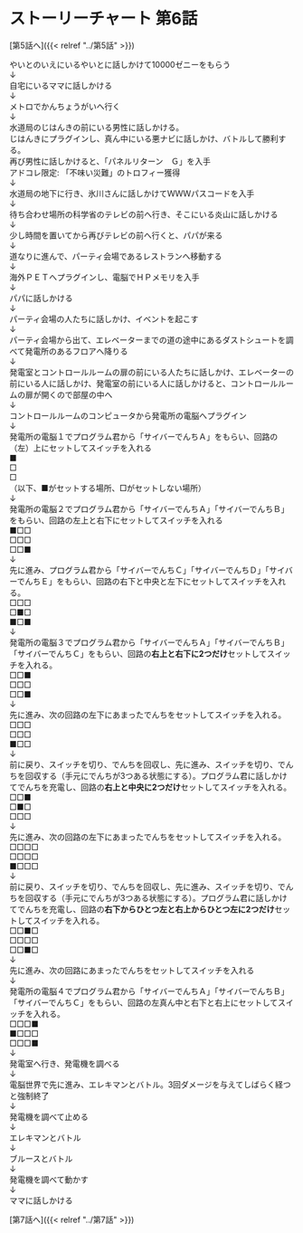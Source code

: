 # ストーリーチャート 第6話
[第5話へ]({{< relref "../第5話" >}})

やいとのいえにいるやいとに話しかけて10000ゼニーをもらう<br />
↓<br />
自宅にいるママに話しかける<br />
↓<br />
メトロでかんちょうがいへ行く<br />
↓<br />
水道局のじはんきの前にいる男性に話しかける。<br />
じはんきにプラグインし、真ん中にいる悪ナビに話しかけ、バトルして勝利する。<br />
再び男性に話しかけると、「パネルリターン　Ｇ」を入手<br />
アドコレ限定: 「不味い災難」のトロフィー獲得<br />
↓<br />
水道局の地下に行き、氷川さんに話しかけてＷＷＷパスコードを入手<br />
↓<br />
待ち合わせ場所の科学省のテレビの前へ行き、そこにいる炎山に話しかける<br />
↓<br />
少し時間を置いてから再びテレビの前へ行くと、パパが来る<br />
↓<br />
道なりに進んで、パーティ会場であるレストランへ移動する<br />
↓<br />
海外ＰＥＴへプラグインし、電脳でＨＰメモリを入手<br />
↓<br />
パパに話しかける<br />
↓<br />
パーティ会場の人たちに話しかけ、イベントを起こす<br />
↓<br />
パーティ会場から出て、エレベーターまでの道の途中にあるダストシュートを調べて発電所のあるフロアへ降りる<br />
↓<br />
発電室とコントロールルームの扉の前にいる人たちに話しかけ、エレベーターの前にいる人に話しかけ、発電室の前にいる人に話しかけると、コントロールルームの扉が開くので部屋の中へ<br />
↓<br />
コントロールルームのコンピュータから発電所の電脳へプラグイン<br />
↓<br />
発電所の電脳１でプログラム君から「サイバーでんちＡ」をもらい、回路の（左）上にセットしてスイッチを入れる<br />
■<br />
□<br />
□<br />
（以下、■がセットする場所、□がセットしない場所）<br />
↓<br />
発電所の電脳２でプログラム君から「サイバーでんちＡ」「サイバーでんちＢ」をもらい、回路の左上と右下にセットしてスイッチを入れる<br />
■□□<br />
□□□<br />
□□■<br />
↓<br />
先に進み、プログラム君から「サイバーでんちＣ」「サイバーでんちＤ」「サイバーでんちＥ」をもらい、回路の右下と中央と左下にセットしてスイッチを入れる。<br />
□□□<br />
□■□<br />
■□■<br />
↓<br />
発電所の電脳３でプログラム君から「サイバーでんちＡ」「サイバーでんちＢ」「サイバーでんちＣ」をもらい、回路の**右上と右下に2つだけ**セットしてスイッチを入れる。<br />
□□■<br />
□□□<br />
□□■<br />
↓<br />
先に進み、次の回路の左下にあまったでんちをセットしてスイッチを入れる。<br />
□□□<br />
□□□<br />
■□□<br />
↓<br />
前に戻り、スイッチを切り、でんちを回収し、先に進み、スイッチを切り、でんちを回収する（手元にでんちが3つある状態にする）。プログラム君に話しかけてでんちを充電し、回路の**右上と中央に2つだけ**セットしてスイッチを入れる。<br />
□□■<br />
□■□<br />
□□□<br />
↓<br />
先に進み、次の回路の左下にあまったでんちをセットしてスイッチを入れる。<br />
□□□□<br />
□□□□<br />
■□□□<br />
↓<br />
前に戻り、スイッチを切り、でんちを回収し、先に進み、スイッチを切り、でんちを回収する（手元にでんちが3つある状態にする）。プログラム君に話しかけてでんちを充電し、回路の**右下からひとつ左と右上からひとつ左に2つだけ**セットしてスイッチを入れる。<br />
□□■□<br />
□□□□<br />
□□■□<br />
↓<br />
先に進み、次の回路にあまったでんちをセットしてスイッチを入れる<br />
↓<br />
発電所の電脳４でプログラム君から「サイバーでんちＡ」「サイバーでんちＢ」「サイバーでんちＣ」をもらい、回路の左真ん中と右下と右上にセットしてスイッチを入れる。<br />
□□□■<br />
■□□□<br />
□□□■<br />
↓<br />
発電室へ行き、発電機を調べる<br />
↓<br />
電脳世界で先に進み、エレキマンとバトル。3回ダメージを与えてしばらく経つと強制終了<br />
↓<br />
発電機を調べて止める<br />
↓<br />
エレキマンとバトル<br />
↓<br />
ブルースとバトル<br />
↓<br />
発電機を調べて動かす<br />
↓<br />
ママに話しかける<br />

[第7話へ]({{< relref "../第7話" >}})